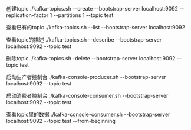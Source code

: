 创建topic
./kafka-topics.sh --create --bootstrap-server localhost:9092 --replication-factor 1 --partitions 1 --topic test

查看已有的topic
./kafka-topics.sh --list --bootstrap-server localhost:9092

查看topic的描述
./kafka-topics.sh --describe  --bootstrap-server localhost:9092 --topic test

删除topic
./kafka-topics.sh -delete --bootstrap-server localhost:9092 --topic test

启动生产者控制台
./kafka-console-producer.sh --bootstrap-server localhost:9092 --topic test

启动消费者控制台
./kafka-console-consumer.sh --bootstrap-server localhost:9092 --topic test

查看topic里的数据
./kafka-console-consumer.sh --bootstrap-server localhost:9092 --topic test --from-beginning
